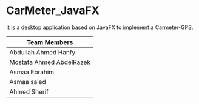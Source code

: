 # CarMeter_JavaFX
It is a desktop application based on JavaFX to implement a Carmeter-GPS.

| Team Members              |
| -------------             |
| Abdullah Ahmed Hanfy      |
| Mostafa Ahmed AbdelRazek  |
| Asmaa Ebrahim             |
| Asmaa saied               |
| Ahmed Sherif              |
